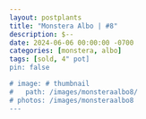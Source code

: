 ```yaml
---
layout: postplants
title: "Monstera Albo | #8"
description: $--
date: 2024-06-06 00:00:00 -0700
categories: [monstera, albo]
tags: [sold, 4" pot]
pin: false

# image: # thumbnail
#   path: /images/monsteraalbo8/
# photos: /images/monsteraalbo8
---
```


